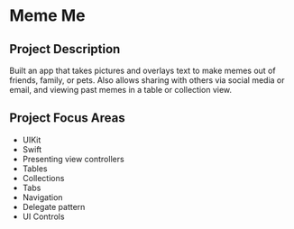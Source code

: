 # Meme Me

## Project Description
Built an app that takes pictures and overlays text to make memes out of friends, family, or pets. Also allows sharing with others via social media or email, and viewing past memes in a table or collection view.

## Project Focus Areas
- UIKit
- Swift
- Presenting view controllers
- Tables
- Collections
- Tabs
- Navigation
- Delegate pattern
- UI Controls
